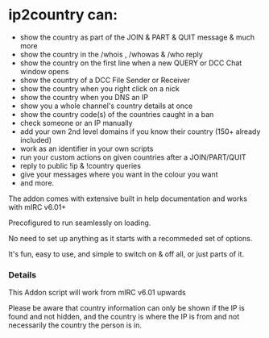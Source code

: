 # ip2country can: #

  * show the country as part of the JOIN & PART & QUIT message & much more
  * show the country in the /whois , /whowas & /who reply
  * show the country on the first line when a new QUERY or DCC Chat window opens
  * show the country of a DCC File Sender or Receiver
  * show the country when you right click on a nick
  * show the country when you DNS an IP
  * show you a whole channel's country details at once
  * show the country code(s) of the countries caught in a ban
  * check someone or an IP manually
  * add your own 2nd level domains if you know their country (150+ already included)
  * work as an identifier in your own scripts
  * run your custom actions on given countries after a JOIN/PART/QUIT
  * reply to public !ip & !country queries
  * give your messages where you want in the colour you want
  * and more.

The addon comes with extensive built in help documentation and works with mIRC v6.01+

Precofigured to run seamlessly on loading.

No need to set up anything as it starts with a recommeded set of options.

It's fun, easy to use, and simple to switch on & off all, or just parts of it.

### Details ###


This Addon script will work from mIRC v6.01 upwards

Please be aware that country information can only be shown
if the IP is found and not hidden, and the country is where
the IP is from and not necessarily the country the person is in.